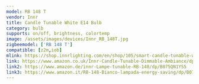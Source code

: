 ```yaml
---
model: RB 148 T
vendor: Innr
title: Candle Tunable White E14 Bulb
category: bulb
supports: on/off, brightness, colortemp
image: /assets/images/devices/Innr_RB_148T.jpg
zigbeemodel: ['RB 148 T']
compatible: [z2m,iob]
mlink: https://shop.innrlighting.com/en/shop/105/smart-candle-tunable-white-e14
link: https://www.amazon.co.uk/Innr-Candle-Tunable-Dimmable-Ambiance/dp/B075CSRBY7
link2: https://www.amazon.de/innr-Lampe-tunable-RB-148/dp/B075QN1YS5
link3: https://www.amazon.it/RB-148-Bianco-lampada-energy-saving/dp/B075CSRBY7
---
```

